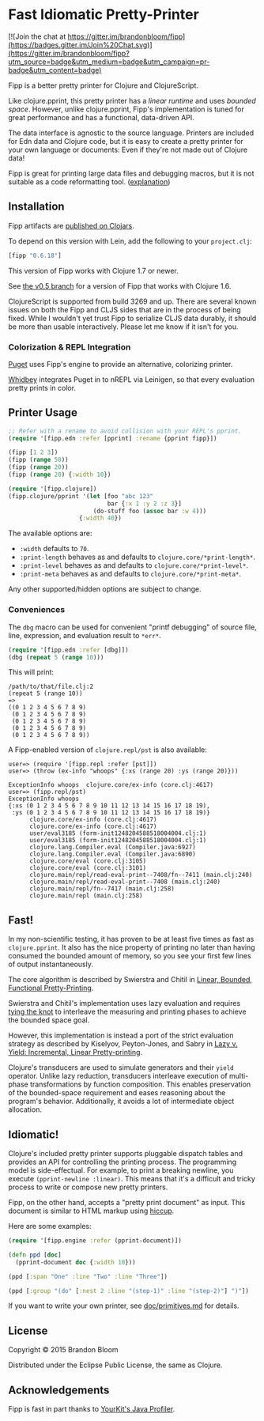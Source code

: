 # Fast Idiomatic Pretty-Printer

[![Join the chat at https://gitter.im/brandonbloom/fipp](https://badges.gitter.im/Join%20Chat.svg)](https://gitter.im/brandonbloom/fipp?utm_source=badge&utm_medium=badge&utm_campaign=pr-badge&utm_content=badge)

Fipp is a better pretty printer for Clojure and ClojureScript.

Like clojure.pprint, this pretty printer has a *linear runtime* and uses
*bounded space*. However, unlike clojure.pprint, Fipp's implementation is
tuned for great performance and has a functional, data-driven API.

The data interface is agnostic to the source language. Printers are included
for Edn data and Clojure code, but it is easy to create a pretty printer for
your own language or documents: Even if they're not made out of Clojure data!

Fipp is great for printing large data files and debugging macros, but it is
not suitable as a code reformatting tool. ([explanation][4])


## Installation

Fipp artifacts are [published on Clojars](https://clojars.org/fipp).

To depend on this version with Lein, add the following to your `project.clj`:

```clojure
[fipp "0.6.18"]
```

This version of Fipp works with Clojure 1.7 or newer.

See [the v0.5 branch](https://github.com/brandonbloom/fipp/tree/v0.5) for
a version of Fipp that works with Clojure 1.6.

ClojureScript is supported from build 3269 and up. There are several known
issues on both the Fipp and CLJS sides that are in the process of being fixed.
While I wouldn't yet trust Fipp to serialize CLJS data durably, it should be
more than usable interactively. Please let me know if it isn't for you.


### Colorization & REPL Integration

[Puget][2] uses Fipp's engine to provide an alternative, colorizing printer.

[Whidbey][3] integrates Puget in to nREPL via Leinigen, so that every
evaluation pretty prints in color.


## Printer Usage

```clojure
;; Refer with a rename to avoid collision with your REPL's pprint.
(require '[fipp.edn :refer [pprint] :rename {pprint fipp}])

(fipp [1 2 3])
(fipp (range 50))
(fipp (range 20))
(fipp (range 20) {:width 10})

(require '[fipp.clojure])
(fipp.clojure/pprint '(let [foo "abc 123"
                            bar {:x 1 :y 2 :z 3}]
                        (do-stuff foo (assoc bar :w 4)))
                    {:width 40})
```

The available options are:

- `:width` defaults to `70`.
- `:print-length` behaves as and defaults to `clojure.core/*print-length*`.
- `:print-level` behaves as and defaults to `clojure.core/*print-level*`.
- `:print-meta` behaves as and defaults to `clojure.core/*print-meta*`.

Any other supported/hidden options are subject to change.

### Conveniences

The `dbg` macro can be used for convenient "printf debugging" of
source file, line, expression, and evaluation result to `*err*`.

```clojure
(require '[fipp.edn :refer [dbg]])
(dbg (repeat 5 (range 10)))
```

This will print:

```
/path/to/that/file.clj:2
(repeat 5 (range 10))
=>
((0 1 2 3 4 5 6 7 8 9)
 (0 1 2 3 4 5 6 7 8 9)
 (0 1 2 3 4 5 6 7 8 9)
 (0 1 2 3 4 5 6 7 8 9)
 (0 1 2 3 4 5 6 7 8 9))
```

A Fipp-enabled version of `clojure.repl/pst` is also available:

```
user=> (require '[fipp.repl :refer [pst]])
user=> (throw (ex-info "whoops" {:xs (range 20) :ys (range 20)}))

ExceptionInfo whoops  clojure.core/ex-info (core.clj:4617)
user=> (fipp.repl/pst)
ExceptionInfo whoops
{:xs (0 1 2 3 4 5 6 7 8 9 10 11 12 13 14 15 16 17 18 19),
 :ys (0 1 2 3 4 5 6 7 8 9 10 11 12 13 14 15 16 17 18 19)}
      clojure.core/ex-info (core.clj:4617)
      clojure.core/ex-info (core.clj:4617)
      user/eval3185 (form-init1248204588518004004.clj:1)
      user/eval3185 (form-init1248204588518004004.clj:1)
      clojure.lang.Compiler.eval (Compiler.java:6927)
      clojure.lang.Compiler.eval (Compiler.java:6890)
      clojure.core/eval (core.clj:3105)
      clojure.core/eval (core.clj:3101)
      clojure.main/repl/read-eval-print--7408/fn--7411 (main.clj:240)
      clojure.main/repl/read-eval-print--7408 (main.clj:240)
      clojure.main/repl/fn--7417 (main.clj:258)
      clojure.main/repl (main.clj:258)
```


## Fast!

In my non-scientific testing, it has proven to be at least five times as fast
as `clojure.pprint`.  It also has the nice property of printing no later than
having consumed the bounded amount of memory, so you see your first few lines
of output instantaneously.

The core algorithm is described by Swierstra and Chitil in
[Linear, Bounded, Functional Pretty-Printing][5].

Swierstra and Chitil's implementation uses lazy evaluation and requires
[tying the knot](http://www.haskell.org/haskellwiki/Tying_the_Knot) to
interleave the measuring and printing phases to achieve the bounded space goal.

However, this implementation is instead a port of the strict evaluation
strategy as described by Kiselyov, Peyton-Jones, and Sabry in
[Lazy v. Yield: Incremental, Linear Pretty-printing][6].

Clojure's transducers are used to simulate generators and their `yield`
operator. Unlike lazy reduction, transducers interleave execution of
multi-phase transformations by function composition. This enables preservation
of the bounded-space requirement and eases reasoning about the program's
behavior. Additionally, it avoids a lot of intermediate object allocation.


## Idiomatic!

Clojure's included pretty printer supports pluggable dispatch tables and
provides an API for controlling the printing process. The programming model
is side-effectual. For example, to print a breaking newline, you execute
`(pprint-newline :linear)`. This means that it's a difficult and tricky
process to write or compose new pretty printers.

Fipp, on the other hand, accepts a "pretty print document" as input. This
document is similar to HTML markup using [hiccup][7].

Here are some examples:

```clojure
(require '[fipp.engine :refer (pprint-document)])

(defn ppd [doc]
  (pprint-document doc {:width 10}))

(ppd [:span "One" :line "Two" :line "Three"])

(ppd [:group "(do" [:nest 2 :line "(step-1)" :line "(step-2)"] ")"])
```

If you want to write your own printer, see
[doc/primitives.md](doc/primitives.md) for details.


## License

Copyright © 2015 Brandon Bloom

Distributed under the Eclipse Public License, the same as Clojure.


## Acknowledgements

Fipp is fast in part thanks to [YourKit's Java Profiler][1].


[1]: http://www.yourkit.com/java/profiler/index.jsp
[2]: https://github.com/greglook/puget
[3]: https://github.com/greglook/whidbey
[4]: https://github.com/brandonbloom/fipp/issues/21#issuecomment-64693415
[5]: http://kar.kent.ac.uk/24041/1/LinearOlaf.pdf
[6]: http://www.cs.indiana.edu/~sabry/papers/yield-pp.pdf
[7]: https://github.com/weavejester/hiccup
